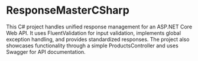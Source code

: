 # ResponseMasterCSharp
This C# project handles unified response management for an ASP.NET Core Web API. It uses FluentValidation for input validation, implements global exception handling, and provides standardized responses. The project also showcases functionality through a simple ProductsController and uses Swagger for API documentation.
